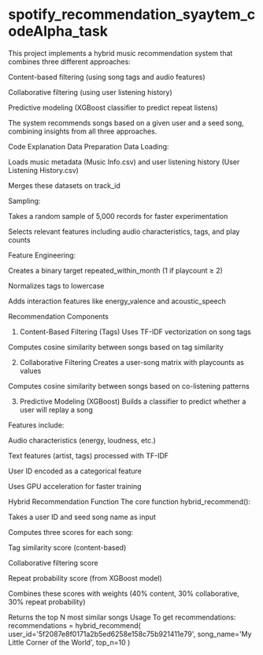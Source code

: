 # spotify_recommendation_syaytem_codeAlpha_task
This project implements a hybrid music recommendation system that combines three different approaches:

Content-based filtering (using song tags and audio features)

Collaborative filtering (using user listening history)

Predictive modeling (XGBoost classifier to predict repeat listens)

The system recommends songs based on a given user and a seed song, combining insights from all three approaches.

Code Explanation
Data Preparation
Data Loading:

Loads music metadata (Music Info.csv) and user listening history (User Listening History.csv)

Merges these datasets on track_id

Sampling:

Takes a random sample of 5,000 records for faster experimentation

Selects relevant features including audio characteristics, tags, and play counts

Feature Engineering:

Creates a binary target repeated_within_month (1 if playcount ≥ 2)

Normalizes tags to lowercase

Adds interaction features like energy_valence and acoustic_speech

Recommendation Components
1. Content-Based Filtering (Tags)
Uses TF-IDF vectorization on song tags

Computes cosine similarity between songs based on tag similarity

2. Collaborative Filtering
Creates a user-song matrix with playcounts as values

Computes cosine similarity between songs based on co-listening patterns

3. Predictive Modeling (XGBoost)
Builds a classifier to predict whether a user will replay a song

Features include:

Audio characteristics (energy, loudness, etc.)

Text features (artist, tags) processed with TF-IDF

User ID encoded as a categorical feature

Uses GPU acceleration for faster training

Hybrid Recommendation Function
The core function hybrid_recommend():

Takes a user ID and seed song name as input

Computes three scores for each song:

Tag similarity score (content-based)

Collaborative filtering score

Repeat probability score (from XGBoost model)

Combines these scores with weights (40% content, 30% collaborative, 30% repeat probability)

Returns the top N most similar songs
Usage
To get recommendations: recommendations = hybrid_recommend(
    user_id='5f2087e8f0171a2b5ed6258e158c75b921411e79', 
    song_name='My Little Corner of the World', 
    top_n=10
)
